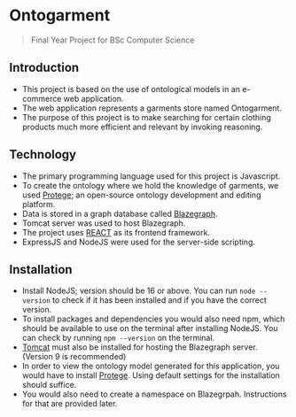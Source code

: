 # Ontogarment

> Final Year Project for BSc Computer Science

## Introduction

- This project is based on the use of ontological models in an e-commerce web application.
- The web application represents a garments store named Ontogarment.
- The purpose of this project is to make searching for certain clothing products much more efficient and relevant by invoking reasoning.

## Technology

- The primary programming language used for this project is Javascript.
- To create the ontology where we hold the knowledge of garments, we used [Protege](https://protege.stanford.edu/); an open-source ontology development and editing platform.
- Data is stored in a graph database called [Blazegraph](https://blazegraph.com/).
- Tomcat server was used to host Blazegraph.
- The project uses [REACT](https://react.dev/) as its frontend framework.
- ExpressJS and NodeJS were used for the server-side scripting.

## Installation

- Install NodeJS; version should be 16 or above. You can run `node --version` to check if it has been installed and if you have the correct version.
- To install packages and dependencies you would also need npm, which should be available to use on the terminal after installing NodeJS. You can check by running `npm --version` on the terminal.
- [Tomcat](https://tomcat.apache.org/download-90.cgi) must also be installed for hosting the Blazegraph server. (Version 9 is recommended)
- In order to view the ontology model generated for this application, you would have to install [Protege](https://protege.stanford.edu/). Using default settings for the installation should suffice.
- You would also need to create a namespace on Blazegrpah. Instructions for that are provided later.